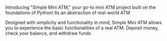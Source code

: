 Introducing "Simple Mini ATM," your go-to mini ATM project built on the foundations of Python! Its an abstraction of real-world ATM

Designed with simplicity and functionality in mind, Simple Mini ATM allows you to experience the basic functionalities of a real ATM. Deposit money, check your balance, and withdraw funds
